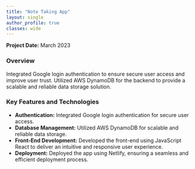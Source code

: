 ```yaml
---
title: "Note Taking App"
layout: single
author_profile: true
classes: wide
---
```


**Project Date:** March 2023

### Overview

Integrated Google login authentication to ensure secure user access and improve user trust. Utilized AWS DynamoDB for the backend to provide a scalable and reliable data storage solution.

### Key Features and Technologies

- **Authentication:** Integrated Google login authentication for secure user access.
- **Database Management:** Utilized AWS DynamoDB for scalable and reliable data storage.
- **Front-End Development:** Developed the front-end using JavaScript React to deliver an intuitive and responsive user experience.
- **Deployment:** Deployed the app using Netlify, ensuring a seamless and efficient deployment process.
